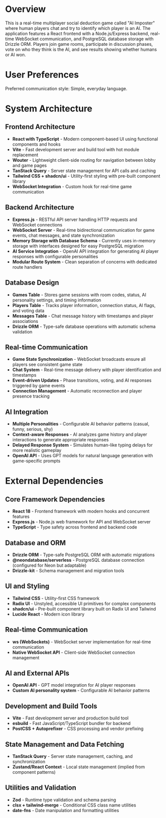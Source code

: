 # Overview

This is a real-time multiplayer social deduction game called "AI Imposter" where human players chat and try to identify which player is an AI. The application features a React frontend with a Node.js/Express backend, real-time WebSocket communication, and PostgreSQL database storage with Drizzle ORM. Players join game rooms, participate in discussion phases, vote on who they think is the AI, and see results showing whether humans or AI won.

# User Preferences

Preferred communication style: Simple, everyday language.

# System Architecture

## Frontend Architecture
- **React with TypeScript** - Modern component-based UI using functional components and hooks
- **Vite** - Fast development server and build tool with hot module replacement
- **Wouter** - Lightweight client-side routing for navigation between lobby and game pages
- **TanStack Query** - Server state management for API calls and caching
- **Tailwind CSS + shadcn/ui** - Utility-first styling with pre-built component library
- **WebSocket Integration** - Custom hook for real-time game communication

## Backend Architecture
- **Express.js** - RESTful API server handling HTTP requests and WebSocket connections
- **WebSocket Server** - Real-time bidirectional communication for game events, chat messages, and state synchronization
- **Memory Storage with Database Schema** - Currently uses in-memory storage with interfaces designed for easy PostgreSQL migration
- **AI Service Integration** - OpenAI API integration for generating AI player responses with configurable personalities
- **Modular Route System** - Clean separation of concerns with dedicated route handlers

## Database Design
- **Games Table** - Stores game sessions with room codes, status, AI personality settings, and timing information
- **Players Table** - Tracks player information, connection status, AI flags, and voting data
- **Messages Table** - Chat message history with timestamps and player associations
- **Drizzle ORM** - Type-safe database operations with automatic schema validation

## Real-time Communication
- **Game State Synchronization** - WebSocket broadcasts ensure all players see consistent game state
- **Chat System** - Real-time message delivery with player identification and timestamps
- **Event-driven Updates** - Phase transitions, voting, and AI responses triggered by game events
- **Connection Management** - Automatic reconnection and player presence tracking

## AI Integration
- **Multiple Personalities** - Configurable AI behavior patterns (casual, funny, serious, shy)
- **Context-aware Responses** - AI analyzes game history and player interactions to generate appropriate responses
- **Delayed Response System** - Simulates human-like typing delays for more realistic gameplay
- **OpenAI API** - Uses GPT models for natural language generation with game-specific prompts

# External Dependencies

## Core Framework Dependencies
- **React 18** - Frontend framework with modern hooks and concurrent features
- **Express.js** - Node.js web framework for API and WebSocket server
- **TypeScript** - Type safety across frontend and backend code

## Database and ORM
- **Drizzle ORM** - Type-safe PostgreSQL ORM with automatic migrations
- **@neondatabase/serverless** - PostgreSQL database connection (configured for Neon but adaptable)
- **Drizzle-kit** - Schema management and migration tools

## UI and Styling
- **Tailwind CSS** - Utility-first CSS framework
- **Radix UI** - Unstyled, accessible UI primitives for complex components
- **shadcn/ui** - Pre-built component library built on Radix UI and Tailwind
- **Lucide React** - Modern icon library

## Real-time Communication
- **ws (WebSockets)** - WebSocket server implementation for real-time communication
- **Native WebSocket API** - Client-side WebSocket connection management

## AI and External APIs
- **OpenAI API** - GPT model integration for AI player responses
- **Custom AI personality system** - Configurable AI behavior patterns

## Development and Build Tools
- **Vite** - Fast development server and production build tool
- **esbuild** - Fast JavaScript/TypeScript bundler for backend
- **PostCSS + Autoprefixer** - CSS processing and vendor prefixing

## State Management and Data Fetching
- **TanStack Query** - Server state management, caching, and synchronization
- **Zustand/React Context** - Local state management (implied from component patterns)

## Utilities and Validation
- **Zod** - Runtime type validation and schema parsing
- **clsx + tailwind-merge** - Conditional CSS class name utilities
- **date-fns** - Date manipulation and formatting utilities
